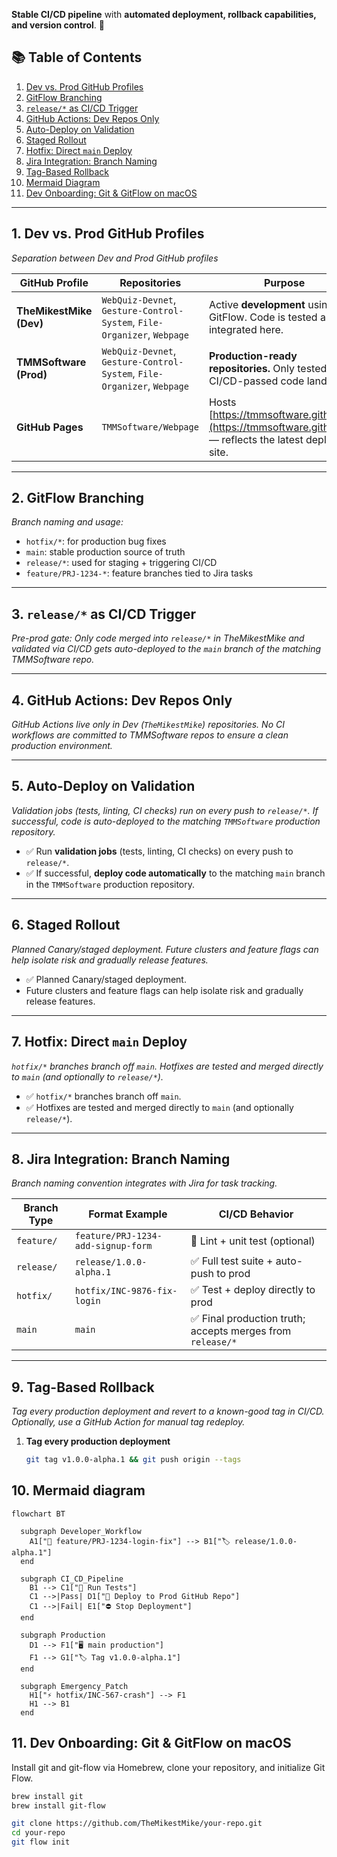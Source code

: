 **Stable CI/CD pipeline** with **automated deployment, rollback capabilities, and version control**. 🚀

## 📚 Table of Contents

1. [Dev vs. Prod GitHub Profiles](#1.-dev-vs-prod-github-profiles)
2. [GitFlow Branching](#gitflow-branching)
3. [`release/*` as CI/CD Trigger](#release-as-cicd-trigger)
4. [GitHub Actions: Dev Repos Only](#github-actions-dev-repos-only)
5. [Auto-Deploy on Validation](#auto-deploy-on-validation)
6. [Staged Rollout](#staged-rollout)
7. [Hotfix: Direct `main` Deploy](#hotfix-direct-main-deploy)
8. [Jira Integration: Branch Naming](#jira-integration-branch-naming)
9. [Tag-Based Rollback](#tag-based-rollback)
10. [Mermaid Diagram](#mermaid-diagram)
11. [Dev Onboarding: Git & GitFlow on macOS](#dev-onboarding-git--gitflow-on-macos)

---

## 1. Dev vs. Prod GitHub Profiles
*Separation between Dev and Prod GitHub profiles*

| **GitHub Profile**         | **Repositories**                                             | **Purpose**                                                                                              |
|----------------------------|--------------------------------------------------------------|----------------------------------------------------------------------------------------------------------|
| **TheMikestMike (Dev)**    | `WebQuiz-Devnet`, `Gesture-Control-System`, `File-Organizer`, `Webpage` | Active **development** using GitFlow. Code is tested and integrated here.                                |
| **TMMSoftware (Prod)**     | `WebQuiz-Devnet`, `Gesture-Control-System`, `File-Organizer`, `Webpage` | **Production-ready repositories.** Only tested, CI/CD-passed code lands here.                           |
| **GitHub Pages**           | `TMMSoftware/Webpage`                                          | Hosts [https://tmmsoftware.github.io/](https://tmmsoftware.github.io/) — reflects the latest deployed site. |

---

## 2. GitFlow Branching
*Branch naming and usage:*
- `hotfix/*`: for production bug fixes
- `main`: stable production source of truth
- `release/*`: used for staging + triggering CI/CD
- `feature/PRJ-1234-*`: feature branches tied to Jira tasks

---

## 3. `release/*` as CI/CD Trigger
*Pre-prod gate: Only code merged into `release/*` in TheMikestMike and validated via CI/CD gets auto-deployed to the `main` branch of the matching TMMSoftware repo.*

---

## 4. GitHub Actions: Dev Repos Only
*GitHub Actions live only in Dev (`TheMikestMike`) repositories. No CI workflows are committed to TMMSoftware repos to ensure a clean production environment.*

---

## 5. Auto-Deploy on Validation
*Validation jobs (tests, linting, CI checks) run on every push to `release/*`. If successful, code is auto-deployed to the matching `TMMSoftware` production repository.*

- ✅ Run **validation jobs** (tests, linting, CI checks) on every push to `release/*`.
- ✅ If successful, **deploy code automatically** to the matching `main` branch in the `TMMSoftware` production repository.

---

## 6. Staged Rollout
*Planned Canary/staged deployment. Future clusters and feature flags can help isolate risk and gradually release features.*

- ✅ Planned Canary/staged deployment.
- Future clusters and feature flags can help isolate risk and gradually release features.

---

## 7. Hotfix: Direct `main` Deploy
*`hotfix/*` branches branch off `main`. Hotfixes are tested and merged directly to `main` (and optionally to `release/*`).*

- ✅ `hotfix/*` branches branch off `main`.
- ✅ Hotfixes are tested and merged directly to `main` (and optionally `release/*`).

---

## 8. Jira Integration: Branch Naming
*Branch naming convention integrates with Jira for task tracking.*

| Branch Type | Format Example                        | CI/CD Behavior                              |
|-------------|---------------------------------------|---------------------------------------------|
| `feature/`  | `feature/PRJ-1234-add-signup-form`    | 🧪 Lint + unit test (optional)              |
| `release/`  | `release/1.0.0-alpha.1`               | ✅ Full test suite + auto-push to prod        |
| `hotfix/`   | `hotfix/INC-9876-fix-login`           | ✅ Test + deploy directly to prod           |
| `main`      | `main`                                | ✅ Final production truth; accepts merges from `release/*` |

---

## 9. Tag-Based Rollback
*Tag every production deployment and revert to a known-good tag in CI/CD. Optionally, use a GitHub Action for manual tag redeploy.*

1. **Tag every production deployment**  
   ```sh
   git tag v1.0.0-alpha.1 && git push origin --tags


## 10. Mermaid diagram

```mermaid
flowchart BT

  subgraph Developer_Workflow
    A1["🌱 feature/PRJ-1234-login-fix"] --> B1["🏷️ release/1.0.0-alpha.1"]
  end

  subgraph CI_CD_Pipeline
    B1 --> C1["🧪 Run Tests"]
    C1 -->|Pass| D1["🚀 Deploy to Prod GitHub Repo"]
    C1 -->|Fail| E1["⛔ Stop Deployment"]
  end

  subgraph Production
    D1 --> F1["🖥️ main production"]
    F1 --> G1["🏷️ Tag v1.0.0-alpha.1"]
  end

  subgraph Emergency_Patch
    H1["⚡ hotfix/INC-567-crash"] --> F1
    H1 --> B1
  end
```

## 11. Dev Onboarding: Git & GitFlow on macOS
Install git and git-flow via Homebrew, clone your repository, and initialize Git Flow.

```bash
brew install git
brew install git-flow
```

```bash
git clone https://github.com/TheMikestMike/your-repo.git
cd your-repo
git flow init
```
